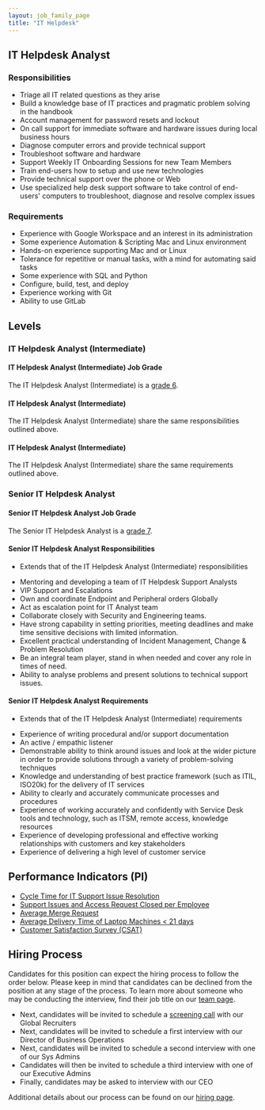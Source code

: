 ```yaml
---
layout: job_family_page
title: "IT Helpdesk"
---
```


## IT Helpdesk Analyst

### Responsibilities

* Triage all IT related questions as they arise
* Build a knowledge base of IT practices and pragmatic problem solving in the handbook
* Account management for password resets and lockout
* On call support for immediate software and hardware issues during local business hours
* Diagnose computer errors and provide technical support
* Troubleshoot software and hardware
* Support Weekly IT Onboarding Sessions for new Team Members
* Train end-users how to setup and use new technologies
* Provide technical support over the phone or Web
* Use specialized help desk support software to take control of end-users' computers to troubleshoot, diagnose and resolve complex issues

### Requirements

* Experience with Google Workspace and an interest in its administration
* Some experience Automation & Scripting Mac and Linux environment
* Hands-on experience supporting Mac and or Linux
* Tolerance for repetitive or manual tasks, with a mind for automating said tasks
* Some experience with SQL and Python
* Configure, build, test, and deploy
* Experience working with Git
* Ability to use GitLab

## Levels

### IT Helpdesk Analyst (Intermediate)

#### IT Helpdesk Analyst (Intermediate) Job Grade

The IT Helpdesk Analyst (Intermediate) is a [grade 6](/handbook/total-rewards/compensation/compensation-calculator/#gitlab-job-grades).

#### IT Helpdesk Analyst (Intermediate)

The IT Helpdesk Analyst (Intermediate) share the same responsibilities outlined above.

#### IT Helpdesk Analyst (Intermediate)

The IT Helpdesk Analyst (Intermediate) share the same requirements outlined above.

### Senior IT Helpdesk Analyst

#### Senior IT Helpdesk Analyst Job Grade

The Senior IT Helpdesk Analyst is a [grade 7](/handbook/total-rewards/compensation/compensation-calculator/#gitlab-job-grades).

#### Senior IT Helpdesk Analyst Responsibilities

* Extends that of the IT Helpdesk Analyst (Intermediate) responsibilities
- Mentoring and developing a team of IT Helpdesk Support Analysts
- VIP Support and Escalations
- Own and coordinate Endpoint and Peripheral orders Globally
- Act as escalation point for IT Analyst team
- Collaborate closely with Security and Engineering teams.
- Have strong capability in setting priorities, meeting deadlines and make time sensitive decisions with limited information.
- Excellent practical understanding of Incident Management, Change &  Problem Resolution
- Be an integral team player, stand in when needed and cover any role in times of need.
- Ability to analyse problems and present solutions to technical support issues.


#### Senior IT Helpdesk Analyst Requirements

* Extends that of the IT Helpdesk Analyst (Intermediate) requirements
- Experience of writing procedural and/or support documentation
- An active / empathic listener
- Demonstrable ability to think around issues and look at the wider picture in order to provide solutions through a variety of problem-solving techniques
- Knowledge and understanding of best practice framework (such as ITIL, ISO20k) for the delivery of IT services
- Ability to clearly and accurately communicate processes and procedures
- Experience of working accurately and confidently with Service Desk tools and technology, such as ITSM, remote access, knowledge resources
- Experience of developing professional and effective working relationships with customers and key stakeholders
- Experience of delivering a high level of customer service

## Performance Indicators (PI)

*  [Cycle Time for IT Support Issue Resolution](/handbook/business-technology/metrics/#cycle-time-for-it-support-issue-resolution)
*  [Support Issues and Access Request Closed per Employee](/handbook/business-technology/metrics/#support-tickets-and-access-request-closed-per-employee)
*  [Average Merge Request](/handbook/business-technology/metrics/#average-merge-request)
*  [Average Delivery Time of Laptop Machines < 21 days](/handbook/business-technology/metrics/#average-delivery-time-of-laptop-machines--21-days)
*  [Customer Satisfaction Survey (CSAT)](/handbook/business-technology/metrics/#customer-satisfaction-survey-csat)


## Hiring Process
Candidates for this position can expect the hiring process to follow the order below. Please keep in mind that candidates can be declined from the position at any stage of the process. To learn more about someone who may be conducting the interview, find their job title on our [team page](/company/team/).

* Next, candidates will be invited to schedule a [screening call](/handbook/hiring/#screening-call) with our Global Recruiters
* Next, candidates will be invited to schedule a first interview with our Director of Business Operations
* Next, candidates will be invited to schedule a second interview with one of our Sys Admins
* Candidates will then be invited to schedule a third interview with one of our Executive Admins
* Finally, candidates may be asked to interview with our CEO

Additional details about our process can be found on our [hiring page](/handbook/hiring/).


